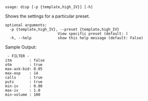 ```
usage: disp [-p {template,high_IV}] [-h]
```

Shows the settings for a particular preset.

```
optional arguments:
  -p {template,high_IV}, --preset {template,high_IV}
                        View specific preset (default: )
  -h, --help            show this help message (default: False)
```
Sample Output:
```
 - FILTER -
itm        : false
otm        : true
max-ask-bid: 0.05
max-exp    : 14
calls      : true
puts       : true
min-iv     : 0.80
max-iv     : 1.0
min-volume : 100
```
